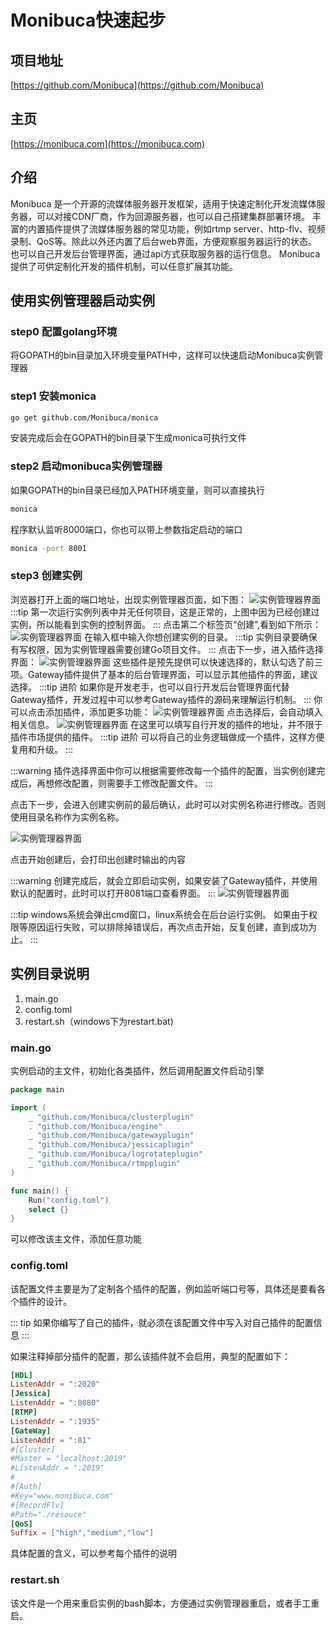 # Monibuca快速起步

## 项目地址

[https://github.com/Monibuca](https://github.com/Monibuca)

## 主页

[https://monibuca.com](https://monibuca.com)

## 介绍
Monibuca 是一个开源的流媒体服务器开发框架，适用于快速定制化开发流媒体服务器，可以对接CDN厂商，作为回源服务器，也可以自己搭建集群部署环境。
丰富的内置插件提供了流媒体服务器的常见功能，例如rtmp server、http-flv、视频录制、QoS等。除此以外还内置了后台web界面，方便观察服务器运行的状态。
也可以自己开发后台管理界面，通过api方式获取服务器的运行信息。
Monibuca 提供了可供定制化开发的插件机制，可以任意扩展其功能。

## 使用实例管理器启动实例

### step0 配置golang环境

将GOPATH的bin目录加入环境变量PATH中，这样可以快速启动Monibuca实例管理器

### step1 安装monica
```bash
go get github.com/Monibuca/monica
```
安装完成后会在GOPATH的bin目录下生成monica可执行文件

### step2 启动monibuca实例管理器
如果GOPATH的bin目录已经加入PATH环境变量，则可以直接执行
```bash
monica
```
程序默认监听8000端口，你也可以带上参数指定启动的端口
```bash
monica -port 8001
```
### step3 创建实例
浏览器打开上面的端口地址，出现实例管理器页面，如下图：
![实例管理器界面](./images/s1.png)
:::tip
第一次运行实例列表中并无任何项目，这是正常的，上图中因为已经创建过实例，所以能看到实例的控制界面。
:::
点击第二个标签页“创建”,看到如下所示：
![实例管理器界面](./images/s2.png)
在输入框中输入你想创建实例的目录。
:::tip
实例目录要确保有写权限，因为实例管理器需要创建Go项目文件。
:::
点击下一步，进入插件选择界面：
![实例管理器界面](./images/s3.png)
这些插件是预先提供可以快速选择的，默认勾选了前三项。Gateway插件提供了基本的后台管理界面，可以显示其他插件的界面，建议选择。
:::tip 进阶
如果你是开发老手，也可以自行开发后台管理界面代替Gateway插件，开发过程中可以参考Gateway插件的源码来理解运行机制。
:::
你可以点击添加插件，添加更多功能：
![实例管理器界面](./images/s4.png)
点击选择后，会自动填入相关信息。
![实例管理器界面](./images/s5.png)
在这里可以填写自行开发的插件的地址，并不限于插件市场提供的插件。
:::tip 进阶
可以将自己的业务逻辑做成一个插件，这样方便复用和升级。
:::

:::warning
插件选择界面中你可以根据需要修改每一个插件的配置，当实例创建完成后，再想修改配置，则需要手工修改配置文件。
:::

点击下一步，会进入创建实例前的最后确认，此时可以对实例名称进行修改。否则使用目录名称作为实例名称。

![实例管理器界面](./images/s6.png)

点击开始创建后，会打印出创建时输出的内容

:::warning
创建完成后，就会立即启动实例，如果安装了Gateway插件，并使用默认的配置时，此时可以打开8081端口查看界面。
:::
![实例管理器界面](./images/s7.png)

:::tip
windows系统会弹出cmd窗口，linux系统会在后台运行实例。
如果由于权限等原因运行失败，可以排除掉错误后，再次点击开始，反复创建，直到成功为止。
:::

## 实例目录说明

1. main.go
2. config.toml
3. restart.sh（windows下为restart.bat)

### main.go
实例启动的主文件，初始化各类插件，然后调用配置文件启动引擎
```go
package main

import (
	_ "github.com/Monibuca/clusterplugin"
	. "github.com/Monibuca/engine"
	_ "github.com/Monibuca/gatewayplugin"
	_ "github.com/Monibuca/jessicaplugin"
	_ "github.com/Monibuca/logrotateplugin"
	_ "github.com/Monibuca/rtmpplugin"
)

func main() {
	Run("config.toml")
	select {}
}
```
可以修改该主文件，添加任意功能

### config.toml

该配置文件主要是为了定制各个插件的配置，例如监听端口号等，具体还是要看各个插件的设计。

::: tip
如果你编写了自己的插件，就必须在该配置文件中写入对自己插件的配置信息
:::

如果注释掉部分插件的配置，那么该插件就不会启用，典型的配置如下：
```toml
[HDL]
ListenAddr = ":2020"
[Jessica]
ListenAddr = ":8080"
[RTMP]
ListenAddr = ":1935"
[GateWay]
ListenAddr = ":81"
#[Cluster]
#Master = "localhost:2019"
#ListenAddr = ":2019"
#
#[Auth]
#Key="www.monibuca.com"
#[RecordFlv]
#Path="./resouce"
[QoS]
Suffix = ["high","medium","low"]
```
具体配置的含义，可以参考每个插件的说明

### restart.sh
该文件是一个用来重启实例的bash脚本，方便通过实例管理器重启，或者手工重启。